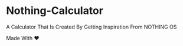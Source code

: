 # Nothing-Calculator 
A Calculator That Is Created By Getting Inspiration From NOTHING OS 

Made With ❤️ 

